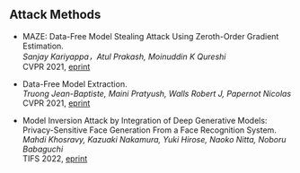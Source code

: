 ## Attack Methods

- MAZE: Data-Free Model Stealing Attack Using Zeroth-Order Gradient Estimation.  
  *Sanjay Kariyappa，Atul Prakash, Moinuddin K Qureshi*  
  CVPR 2021, [eprint](https://ieeexplore.ieee.org/document/9577631)

- Data-Free Model Extraction.  
  *Truong Jean-Baptiste, Maini Pratyush, Walls Robert J, Papernot Nicolas*  
  CVPR 2021, [eprint](https://arxiv.org/abs/2011.14779)

- Model Inversion Attack by Integration of Deep Generative Models: Privacy-Sensitive Face Generation From a Face Recognition System.  
  *Mahdi Khosravy, Kazuaki Nakamura, Yuki Hirose, Naoko Nitta, Noboru Babaguchi*  
  TIFS 2022, [eprint](https://dl.acm.org/doi/abs/10.1109/TIFS.2022.3140687)
  
